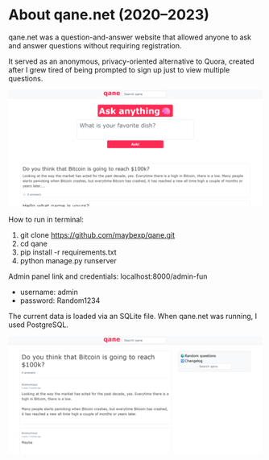 # About qane.net (2020–2023)

qane.net was a question-and-answer website that allowed anyone to ask and answer questions without requiring registration.

It served as an anonymous, privacy-oriented alternative to Quora, created after I grew tired of being prompted to sign up just to view multiple questions.

![img_2.png](img_2.png)

How to run in terminal:

1. git clone https://github.com/maybexp/qane.git
2. cd qane
3. pip install -r requirements.txt
4. python manage.py runserver

Admin panel link and credentials:
localhost:8000/admin-fun

- username: admin
- password: Random1234

The current data is loaded via an SQLite file. When qane.net was running, I used PostgreSQL.

![img_4.png](img_4.png)